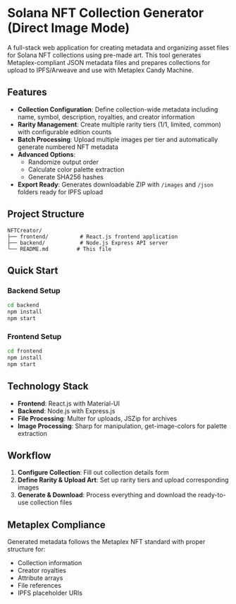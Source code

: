 # Solana NFT Collection Generator (Direct Image Mode)

A full-stack web application for creating metadata and organizing asset files for Solana NFT collections using pre-made art. This tool generates Metaplex-compliant JSON metadata files and prepares collections for upload to IPFS/Arweave and use with Metaplex Candy Machine.

## Features

- **Collection Configuration**: Define collection-wide metadata including name, symbol, description, royalties, and creator information
- **Rarity Management**: Create multiple rarity tiers (1/1, limited, common) with configurable edition counts
- **Batch Processing**: Upload multiple images per tier and automatically generate numbered NFT metadata
- **Advanced Options**: 
  - Randomize output order
  - Calculate color palette extraction
  - Generate SHA256 hashes
- **Export Ready**: Generates downloadable ZIP with `/images` and `/json` folders ready for IPFS upload

## Project Structure

```
NFTCreator/
├── frontend/          # React.js frontend application
├── backend/           # Node.js Express API server
└── README.md         # This file
```

## Quick Start

### Backend Setup
```bash
cd backend
npm install
npm start
```

### Frontend Setup
```bash
cd frontend
npm install
npm start
```

## Technology Stack

- **Frontend**: React.js with Material-UI
- **Backend**: Node.js with Express.js
- **File Processing**: Multer for uploads, JSZip for archives
- **Image Processing**: Sharp for manipulation, get-image-colors for palette extraction

## Workflow

1. **Configure Collection**: Fill out collection details form
2. **Define Rarity & Upload Art**: Set up rarity tiers and upload corresponding images
3. **Generate & Download**: Process everything and download the ready-to-use collection files

## Metaplex Compliance

Generated metadata follows the Metaplex NFT standard with proper structure for:
- Collection information
- Creator royalties
- Attribute arrays
- File references
- IPFS placeholder URIs